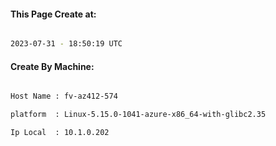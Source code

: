 
   
#### This Page Create at:

```bash

2023-07-31 - 18:50:19 UTC

```

#### Create By Machine:

```bash

Host Name : fv-az412-574

platform  : Linux-5.15.0-1041-azure-x86_64-with-glibc2.35

Ip Local  : 10.1.0.202

```

